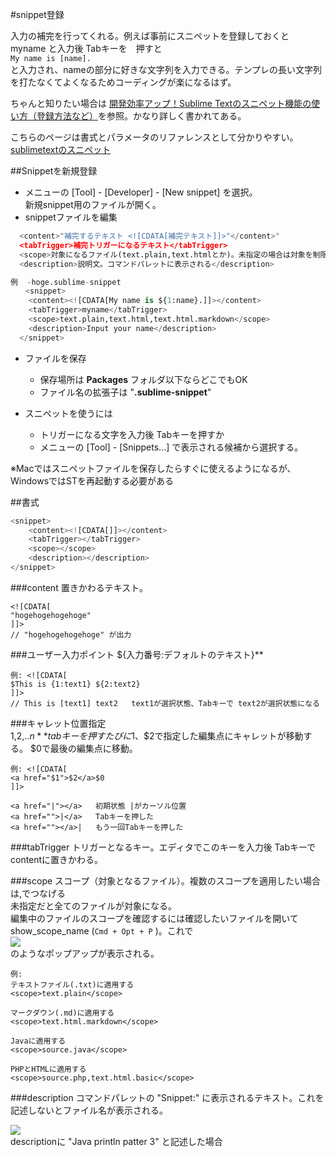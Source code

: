 #snippet登録
<!-- snippet:: -->
入力の補完を行ってくれる。例えば事前にスニペットを登録しておくと  
myname と入力後 Tabキーを　押すと  
  `My name is [name].`  
と入力され、nameの部分に好きな文字列を入力できる。テンプレの長い文字列を打たなくてよくなるためコーディングが楽になるはず。

ちゃんと知りたい場合は
[開発効率アップ！Sublime Textのスニペット機能の使い方（登録方法など）](http://nelog.jp/how-to-set-sublime-text-snippet)を参照。かなり詳しく書かれてある。

こちらのページは書式とパラメータのリファレンスとして分かりやすい。
[sublimetextのスニペット](https://gist.github.com/azusa-tomita/d52b72edfb29858072d0)

##Snippetを新規登録

* メニューの [Tool] - [Developer] - [New snippet] を選択。  
    新規snippet用のファイルが開く。  
* snippetファイルを編集  

~~~python
  <content>"補完するテキスト <![CDATA[補完テキスト]]>"</content>"
  <tabTrigger>補完トリガーになるテキスト</tabTrigger>  
  <scope>対象になるファイル(text.plain,text.htmlとか)。未指定の場合は対象を制限しない</scope>  
  <description>説明文。コマンドパレットに表示される</description>

例  -hoge.sublime-snippet
　　<snippet>
    <content><![CDATA[My name is ${1:name}.]]></content>
    <tabTrigger>myname</tabTrigger>
    <scope>text.plain,text.html,text.html.markdown</scope>
    <description>Input your name</description>
  </snippet>
~~~

* ファイルを保存
    - 保存場所は **Packages** フォルダ以下ならどこでもOK
    - ファイル名の拡張子は "**.sublime-snippet**"

* スニペットを使うには
    - トリガーになる文字を入力後 Tabキーを押すか
    - メニューの [Tool] - [Snippets...] で表示される候補から選択する。

※Macではスニペットファイルを保存したらすぐに使えるようになるが、WindowsではSTを再起動する必要がある

##書式

~~~python
<snippet>
    <content><![CDATA[]]></content>
    <tabTrigger></tabTrigger>
    <scope></scope>
    <description></description>
</snippet>
~~~
###content
置きかわるテキスト。

**<![CDATA[  
"置き換えたいテキスト"  
]]>**
  
~~~
<![CDATA[
"hogehogehogehoge"
]]>  
// "hogehogehogehoge" が出力
~~~

###ユーザー入力ポイント
${入力番号:デフォルトのテキスト}**  
  
~~~
例: <![CDATA[
$This is {1:text1} ${2:text2}
]]>
// This is [text1] text2   text1が選択状態、Tabキーで text2が選択状態になる
~~~

###キャレット位置指定  
$1,$2,..$n**  
tabキーを押すたびに$1、$2で指定した編集点にキャレットが移動する。 $0で最後の編集点に移動。

~~~
例: <![CDATA[
<a href="$1">$2</a>$0
]]>

<a href="|"></a>   初期状態 |がカーソル位置
<a href="">|</a>   Tabキーを押した
<a href=""></a>|   もう一回Tabキーを押した
~~~

###tabTrigger
トリガーとなるキー。エディタでこのキーを入力後 Tabキーで contentに置きかわる。

###scope
スコープ（対象となるファイル）。複数のスコープを適用したい場合は,でつなげる  
未指定だと全てのファイルが対象になる。  
編集中のファイルのスコープを確認するには確認したいファイルを開いて show_scope_name (`Cmd + Opt + P` )。これで  
![](http://sunsunsoft.com/contents/sublimetext/image/show_scope_name.png)  
のようなポップアップが表示される。
~~~
例: 
テキストファイル(.txt)に適用する
<scope>text.plain</scope>

マークダウン(.md)に適用する
<scope>text.html.markdown</scope>

Javaに適用する
<scope>source.java</scope>

PHPとHTMLに適用する
<scope>source.php,text.html.basic</scope>
~~~

###description
コマンドパレットの "Snippet:" に表示されるテキスト。これを記述しないとファイル名が表示される。

![](http://sunsunsoft.com/contents/sublimetext/image/snippet_description.png)  
descriptionに "Java println patter 3" と記述した場合